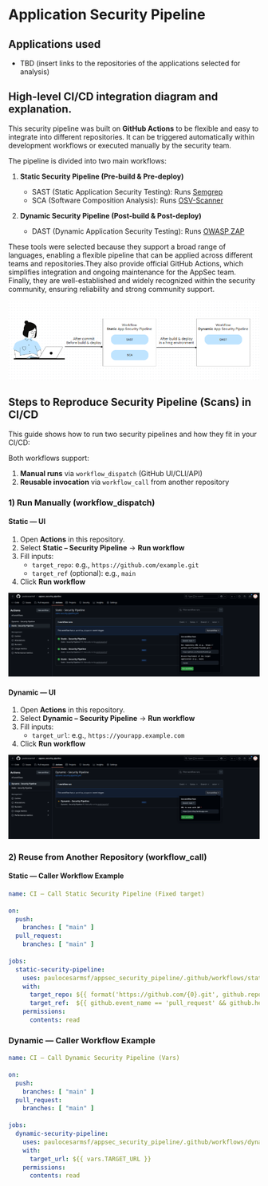 # Application Security Pipeline

## Applications used

- TBD (insert links to the repositories of the applications selected for analysis)

## High-level CI/CD integration diagram and explanation.
This security pipeline was built on **GitHub Actions** to be flexible and easy to integrate into different repositories. It can be triggered automatically within development workflows or executed manually by the security team.

The pipeline is divided into two main workflows:

1. **Static Security Pipeline (Pre-build & Pre-deploy)**
    - SAST (Static Application Security Testing): Runs [Semgrep](https://semgrep.dev/ "Official Semgrep Website")
    - SCA (Software Composition Analysis): Runs [OSV-Scanner](https://github.com/google/osv-scanner "Google OSV Scanner GitHub")

2. **Dynamic Security Pipeline (Post-build & Post-deploy)**
    - DAST (Dynamic Application Security Testing): Runs [OWASP ZAP](https://www.zaproxy.org/ "OWASP Zed Attack Proxy Official Website")

These tools were selected because they support a broad range of languages, enabling a flexible pipeline that can be applied across different teams and repositories.They also provide official GitHub Actions, which simplifies integration and ongoing maintenance for the AppSec team. Finally, they are well-established and widely recognized within the security community, ensuring reliability and strong community support.

![alt text](/CICD/static/workflows.png)

## Steps to Reproduce Security Pipeline (Scans) in CI/CD
This guide shows how to run two security pipelines and how they fit in your CI/CD:

Both workflows support:
1. **Manual runs** via `workflow_dispatch` (GitHub UI/CLI/API)
2. **Reusable invocation** via `workflow_call` from another repository

### 1) Run Manually (workflow_dispatch)

#### Static — UI
1. Open **Actions** in this repository.
2. Select **Static – Security Pipeline** → **Run workflow**
3. Fill inputs:
   - `target_repo`: e.g., `https://github.com/example.git`
   - `target_ref` (optional): e.g., `main`
4. Click **Run workflow**

![alt text](/CICD/static/image.png)

#### Dynamic — UI
1. Open **Actions** in this repository.
2. Select **Dynamic – Security Pipeline** → **Run workflow**
3. Fill inputs:
   - `target_url`: e.g., `https://yourapp.example.com`
4. Click **Run workflow**

![alt text](/CICD/static/image-1.png)

### 2) Reuse from Another Repository (workflow_call)

#### Static — Caller Workflow Example
```yaml
name: CI – Call Static Security Pipeline (Fixed target)

on:
  push:
    branches: [ "main" ]
  pull_request:
    branches: [ "main" ]

jobs:
  static-security-pipeline:
    uses: paulocesarmsf/appsec_security_pipeline/.github/workflows/static-security-pipeline.yml@main
    with:
      target_repo: ${{ format('https://github.com/{0}.git', github.repository) }}
      target_ref:  ${{ github.event_name == 'pull_request' && github.head_ref || github.ref_name }}
    permissions:
      contents: read
```

### Dynamic — Caller Workflow Example
```yaml
name: CI – Call Dynamic Security Pipeline (Vars)

on:
  push:
    branches: [ "main" ]
  pull_request:
    branches: [ "main" ]

jobs:
  dynamic-security-pipeline:
    uses: paulocesarmsf/appsec_security_pipeline/.github/workflows/dynamic-security-pipeline.yml@main
    with:
      target_url: ${{ vars.TARGET_URL }}
    permissions:
      contents: read
```